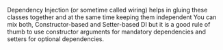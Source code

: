 Dependency Injection (or sometime called wiring) helps in gluing these classes together and at the same time keeping them independent
You can mix both, Constructor-based and Setter-based DI but it is a good rule of thumb to use constructor arguments for mandatory dependencies and setters for optional dependencies.